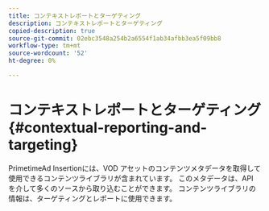 ```yaml
---
title: コンテキストレポートとターゲティング
description: コンテキストレポートとターゲティング
copied-description: true
source-git-commit: 02ebc3548a254b2a6554f1ab34afbb3ea5f09bb8
workflow-type: tm+mt
source-wordcount: '52'
ht-degree: 0%

---
```


# コンテキストレポートとターゲティング {#contextual-reporting-and-targeting}

PrimetimeAd Insertionには、VOD アセットのコンテンツメタデータを取得して使用できるコンテンツライブラリが含まれています。 このメタデータは、API を介して多くのソースから取り込むことができます。 コンテンツライブラリの情報は、ターゲティングとレポートに使用できます。
